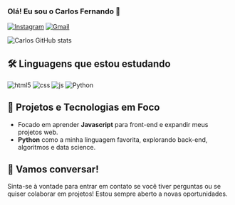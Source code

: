 ### Olá! Eu sou o Carlos Fernando 👋

[![Instagram](https://img.shields.io/badge/Instagram-E4405F?style=for-the-badge&logo=instagram&logoColor=white)](https://www.instagram.com/carlosfdsn)
[![Gmail](https://img.shields.io/badge/Gmail-D14836?style=for-the-badge&logo=gmail&logoColor=white)](mailto:carlosfdsn2008@gmail.com)


![Carlos GitHub stats](https://github-readme-stats.vercel.app/api?username=CarlosFCode&show_icons=true&theme=tokyonight)

## 🛠️ Linguagens que estou estudando

<div style="display: inline_block">
    <img align="center" alt="html5" src="https://img.shields.io/badge/HTML5-E34F26?style=for-the-badge&logo=html5&logoColor=white">
    <img align="center" alt="css" src="https://img.shields.io/badge/CSS3-1572B6?style=for-the-badge&logo=css3&logoColor=white">
    <img align="center" alt="js" src="https://img.shields.io/badge/JavaScript-F7DF1E?style=for-the-badge&logo=javascript&logoColor=black">
    <img align="center" alt="Python" src="https://img.shields.io/badge/Python-14354C?style=for-the-badge&logo=python&logoColor=white">


</div>

## 🌱 Projetos e Tecnologias em Foco

- Focado em aprender **Javascript** para front-end e expandir meus projetos web.
- **Python** como a minha linguagem favorita, explorando back-end, algoritmos e data science.

## 💬 Vamos conversar!

Sinta-se à vontade para entrar em contato se você tiver perguntas ou se quiser colaborar em projetos! Estou sempre aberto a novas oportunidades.
